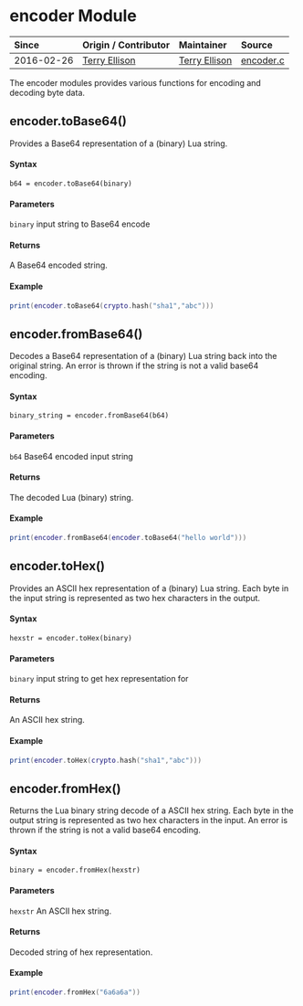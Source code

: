 # encoder Module
| Since  | Origin / Contributor  | Maintainer  | Source  |
| :----- | :-------------------- | :---------- | :------ |
| 2016-02-26 | [Terry Ellison](https://github.com/TerryE) | [Terry Ellison](https://github.com/TerryE) | [encoder.c](../../components/modules/encoder.c)|

The encoder modules provides various functions for encoding and decoding byte data.

## encoder.toBase64()

Provides a Base64 representation of a (binary) Lua string.

#### Syntax
`b64 = encoder.toBase64(binary)`

#### Parameters
`binary` input string to Base64 encode

#### Returns
A Base64 encoded string.

#### Example
```lua
print(encoder.toBase64(crypto.hash("sha1","abc")))
```

## encoder.fromBase64()

Decodes a Base64 representation of a (binary) Lua string back into the original string.  An error is
thrown if the string is not a valid base64 encoding.

#### Syntax
`binary_string = encoder.fromBase64(b64)`

#### Parameters
`b64` Base64 encoded input string 

#### Returns
The decoded Lua (binary) string.

#### Example
```lua
print(encoder.fromBase64(encoder.toBase64("hello world")))
```

## encoder.toHex()

Provides an ASCII hex representation of a (binary) Lua string. Each byte in the input string is
represented as two hex characters in the output.

#### Syntax
`hexstr = encoder.toHex(binary)`

#### Parameters
`binary` input string to get hex representation for

#### Returns
An ASCII hex string.

#### Example
```lua
print(encoder.toHex(crypto.hash("sha1","abc")))
```

## encoder.fromHex()

Returns the Lua binary string decode of a ASCII hex string. Each byte in the output string is
represented as two hex characters in the input.  An error is thrown if the string is not a 
valid base64 encoding.

#### Syntax
`binary = encoder.fromHex(hexstr)`

#### Parameters
`hexstr`  An ASCII hex string.

#### Returns
Decoded string of hex representation.

#### Example
```lua
print(encoder.fromHex("6a6a6a"))
```
